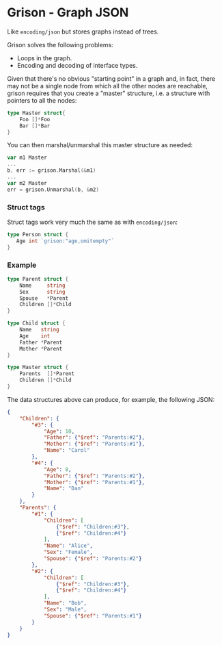# Grison - Graph JSON

Like `encoding/json` but stores graphs instead of trees.

Grison solves the following problems:

* Loops in the graph.
* Encoding and decoding of interface types.

Given that there's no obvious "starting point" in a graph and, in fact,
there may not be a single node from which all the other nodes are reachable,
grison requires that you create a "master" structure, i.e. a structure
with pointers to all the nodes:

```go
type Master struct{
    Foo []*Foo
    Bar []*Bar
}
```

You can then marshal/unmarshal this master structure as needed:

```go
var m1 Master
...
b, err := grison.Marshal(&m1)
...
var m2 Master
err = grison.Unmarshal(b, &m2)
```

### Struct tags

Struct tags work very much the same as with `encoding/json`:

```go
type Person struct {
   Age int `grison:"age,omitempty"`
}
```

### Example

```go
type Parent struct {
    Name     string
    Sex      string
    Spouse   *Parent
    Children []*Child
}

type Child struct {
    Name   string
    Age    int
    Father *Parent
    Mother *Parent
}

type Master struct {
    Parents  []*Parent
    Children []*Child
}
```

The data structures above can produce, for example, the following JSON:

```json
{
    "Children": {
        "#3": {
            "Age": 10,
            "Father": {"$ref": "Parents:#2"},
            "Mother": {"$ref": "Parents:#1"},
            "Name": "Carol"
        },
        "#4": {
            "Age": 8,
            "Father": {"$ref": "Parents:#2"},
            "Mother": {"$ref": "Parents:#1"},
            "Name": "Dan"
        }
    },
    "Parents": {
        "#1": {
            "Children": [
                {"$ref": "Children:#3"},
                {"$ref": "Children:#4"}
            ],
            "Name": "Alice",
            "Sex": "Female",
            "Spouse": {"$ref": "Parents:#2"}
        },
        "#2": {
            "Children": [
                {"$ref": "Children:#3"},
                {"$ref": "Children:#4"}
            ],
            "Name": "Bob",
            "Sex": "Male",
            "Spouse": {"$ref": "Parents:#1"}
        }
    }
}
```